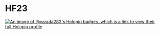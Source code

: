 # HF23

[![An image of @varada283's Holopin badges, which is a link to view their full Holopin profile](https://holopin.me/varada283)](https://holopin.io/@varada283)
